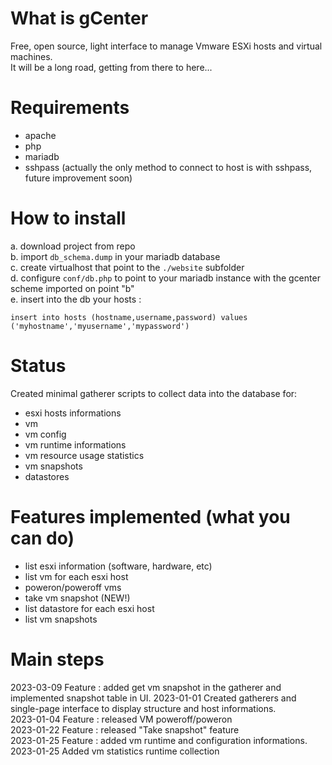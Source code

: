 # What is gCenter
Free, open source, light interface to manage Vmware ESXi hosts and virtual machines.<br/>
It will be a long road, getting from there to here...

# Requirements
- apache
- php
- mariadb
- sshpass  (actually the only method to connect to host is with sshpass, future improvement soon)

# How to install
a. download project from repo <br/>
b. import ```db_schema.dump``` in your mariadb database <br/>
c. create virtualhost that point to the ```./website``` subfolder <br/>
d. configure ```conf/db.php``` to point to your mariadb instance with the gcenter scheme imported on point "b" <br/>
e. insert into the db your hosts : 
   ```
   insert into hosts (hostname,username,password) values ('myhostname','myusername','mypassword')   
   ```

# Status
Created minimal gatherer scripts to collect data into the database for:
- esxi hosts informations
- vm
- vm config
- vm runtime informations
- vm resource usage statistics
- vm snapshots
- datastores

# Features implemented (what you can do)
- list esxi information (software, hardware, etc)
- list vm for each esxi host
- poweron/poweroff vms
- take vm snapshot (NEW!)
- list datastore for each esxi host
- list vm snapshots

# Main steps
2023-03-09 Feature : added get vm snapshot in the gatherer and implemented snapshot table in UI.
2023-01-01 Created gatherers and single-page interface to display structure and host informations.<br>
2023-01-04 Feature : released VM poweroff/poweron <br>
2023-01-22 Feature : released "Take snapshot" feature<br>
2023-01-25 Feature : added vm runtime and configuration informations.<br>
2023-01-25 Added vm statistics runtime collection<br>




